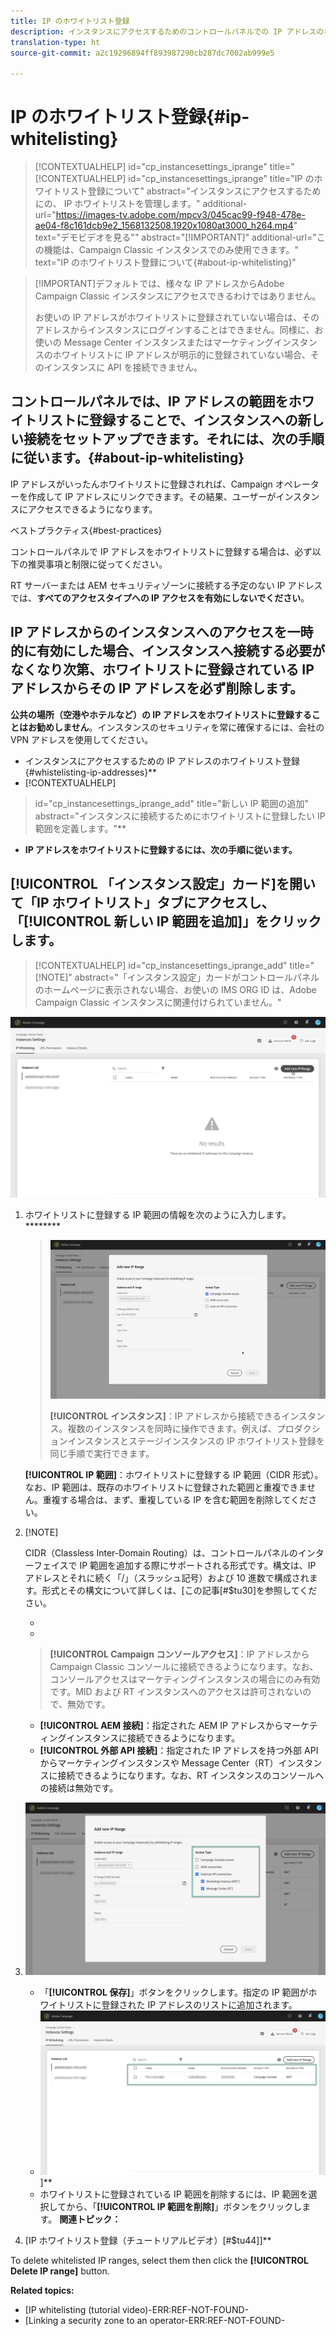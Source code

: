 ```yaml
---
title: IP のホワイトリスト登録
description: インスタンスにアクセスするためのコントロールパネルでの IP アドレスのホワイトリスト登録の詳細
translation-type: ht
source-git-commit: a2c19296894ff893987290cb287dc7002ab999e5

---
```



# IP のホワイトリスト登録{#ip-whitelisting}

>[!CONTEXTUALHELP]
>id="cp_instancesettings_iprange"
>title="[!CONTEXTUALHELP]
>id=&quot;cp_instancesettings_iprange&quot;
>title=&quot;IP のホワイトリスト登録について&quot;
>abstract=&quot;インスタンスにアクセスするためにの、 IP ホワイトリストを管理します。&quot;
>additional-url=&quot;https://images-tv.adobe.com/mpcv3/045cac99-f948-478e-ae04-f8c161dcb9e2_1568132508.1920x1080at3000_h264.mp4&quot; text=&quot;デモビデオを見る&quot;"
>abstract="[!IMPORTANT]"
>additional-url="この機能は、Campaign Classic インスタンスでのみ使用できます。" text="IP のホワイトリスト登録について{#about-ip-whitelisting}"

>[!IMPORTANT]デフォルトでは、様々な IP アドレスからAdobe Campaign Classic インスタンスにアクセスできるわけではありません。
>
>お使いの IP アドレスがホワイトリストに登録されていない場合は、そのアドレスからインスタンスにログインすることはできません。同様に、お使いの Message Center インスタンスまたはマーケティングインスタンスのホワイトリストに IP アドレスが明示的に登録されていない場合、そのインスタンスに API を接続できません。

## コントロールパネルでは、IP アドレスの範囲をホワイトリストに登録することで、インスタンスへの新しい接続をセットアップできます。それには、次の手順に従います。{#about-ip-whitelisting}

IP アドレスがいったんホワイトリストに登録されれば、Campaign オペレーターを作成して IP アドレスにリンクできます。その結果、ユーザーがインスタンスにアクセスできるようになります。

ベストプラクティス{#best-practices}

コントロールパネルで IP アドレスをホワイトリストに登録する場合は、必ず以下の推奨事項と制限に従ってください。

RT サーバーまたは AEM セキュリティゾーンに接続する予定のない IP アドレスでは、**すべてのアクセスタイプへの IP アクセスを有効にしないでください**。

## **IP アドレスからのインスタンスへのアクセスを一時的に有効にした場合**、インスタンスへ接続する必要がなくなり次第、ホワイトリストに登録されている IP アドレスからその IP アドレスを必ず削除します。

**公共の場所（空港やホテルなど）の IP アドレスをホワイトリストに登録することはお勧めしません**。インスタンスのセキュリティを常に確保するには、会社の VPN アドレスを使用してください。

* インスタンスにアクセスするための IP アドレスのホワイトリスト登録{#whistelisting-ip-addresses}**
* [!CONTEXTUALHELP]
>id=&quot;cp_instancesettings_iprange_add&quot;
>title=&quot;新しい IP 範囲の追加&quot;
>abstract=&quot;インスタンスに接続するためにホワイトリストに登録したい IP 範囲を定義します。&quot;**
* **IP アドレスをホワイトリストに登録するには、次の手順に従います。**

## **[!UICONTROL 「インスタンス設定」カード]**&#x200B;を開いて「IP ホワイトリスト」タブにアクセスし、「**[!UICONTROL 新しい IP 範囲を追加]**」をクリックします。

>[!CONTEXTUALHELP]
>id="cp_instancesettings_iprange_add"
>title="[!NOTE]"
>abstract="「インスタンス設定」カードがコントロールパネルのホームページに表示されない場合、お使いの IMS ORG ID は、Adobe Campaign Classic インスタンスに関連付けられていません。"

![](assets/ip_whitelist_list1.png)

1. ホワイトリストに登録する IP 範囲の情報を次のように入力します。********

   >![](assets/ip_whitelist_add1.png)
   >
   >**[!UICONTROL インスタンス]**：IP アドレスから接続できるインスタンス。複数のインスタンスを同時に操作できます。例えば、プロダクションインスタンスとステージインスタンスの IP ホワイトリスト登録を同じ手順で実行できます。

   **[!UICONTROL IP 範囲]**：ホワイトリストに登録する IP 範囲（CIDR 形式）。なお、IP 範囲は、既存のホワイトリストに登録された範囲と重複できません。重複する場合は、まず、重複している IP を含む範囲を削除してください。

1. [!NOTE]

   CIDR（Classless Inter-Domain Routing）は、コントロールパネルのインターフェイスで IP 範囲を追加する際にサポートされる形式です。構文は、IP アドレスとそれに続く「/」（スラッシュ記号）および 10 進数で構成されます。形式とその構文について詳しくは、[この記事[#$tu30]を参照してください。

   * 
   * 
   >
   >
   >
   >
   >**[!UICONTROL Campaign コンソールアクセス]**：IP アドレスから Campaign Classic コンソールに接続できるようになります。なお、コンソールアクセスはマーケティングインスタンスの場合にのみ有効です。MID および RT インスタンスへのアクセスは許可されないので、無効です。

   * **[!UICONTROL AEM 接続]**：指定された AEM IP アドレスからマーケティングインスタンスに接続できるようになります。
   * **[!UICONTROL 外部 API 接続]**：指定された IP アドレスを持つ外部 API からマーケティングインスタンスや Message Center（RT）インスタンスに接続できるようになります。なお、RT インスタンスのコンソールへの接続は無効です。


1. ![](assets/ip_whitelist_acesstype.png)

   * 「**[!UICONTROL 保存]**」ボタンをクリックします。指定の IP 範囲がホワイトリストに登録された IP アドレスのリストに追加されます。
   * ![](assets/ip_whitelist_added.png)]**
   * ホワイトリストに登録されている IP 範囲を削除するには、IP 範囲を選択してから、「**[!UICONTROL IP 範囲を削除]**」ボタンをクリックします。
   **関連トピック：**

1. [IP ホワイトリスト登録（チュートリアルビデオ）[#$tu44]]**

   

To delete whitelisted IP ranges, select them then click the **[!UICONTROL Delete IP range]** button.

**Related topics:**
* [IP whitelisting (tutorial video)-ERR:REF-NOT-FOUND-
* [Linking a security zone to an operator-ERR:REF-NOT-FOUND-
